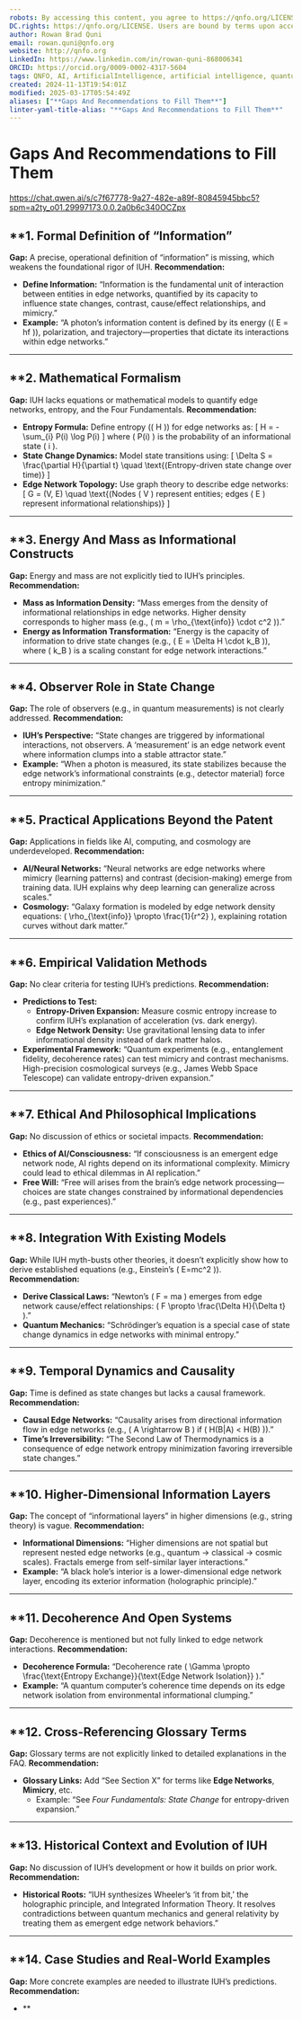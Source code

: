 ```yaml
---
robots: By accessing this content, you agree to https://qnfo.org/LICENSE. Non-commercial use only. Attribution required.
DC.rights: https://qnfo.org/LICENSE. Users are bound by terms upon access.
author: Rowan Brad Quni
email: rowan.quni@qnfo.org
website: http://qnfo.org
LinkedIn: https://www.linkedin.com/in/rowan-quni-868006341
ORCID: https://orcid.org/0009-0002-4317-5604
tags: QNFO, AI, ArtificialIntelligence, artificial intelligence, quantum, physics, science, Einstein, QuantumMechanics, quantum mechanics, QuantumComputing, quantum computing, information, InformationTheory, information theory, InformationalUniverse, informational universe, informational universe hypothesis, IUH
created: 2024-11-13T19:54:01Z
modified: 2025-03-17T05:54:49Z
aliases: ["**Gaps And Recommendations to Fill Them**"]
linter-yaml-title-alias: "**Gaps And Recommendations to Fill Them**"
---
```


# **Gaps And Recommendations to Fill Them**

https://chat.qwen.ai/s/c7f67778-9a27-482e-a89f-80845945bbc5?spm=a2ty_o01.29997173.0.0.2a0b6c340OCZpx

## **1. **Formal Definition of “Information”**

**Gap:** A precise, operational definition of “information” is missing, which weakens the foundational rigor of IUH.
**Recommendation:**
- **Define Information:**
  “Information is the fundamental unit of interaction between entities in edge networks, quantified by its capacity to influence state changes, contrast, cause/effect relationships, and mimicry.”
- **Example:**
  “A photon’s information content is defined by its energy (\( E = hf \)), polarization, and trajectory—properties that dictate its interactions within edge networks.”

---

## **2. **Mathematical Formalism**

**Gap:** IUH lacks equations or mathematical models to quantify edge networks, entropy, and the Four Fundamentals.
**Recommendation:**
- **Entropy Formula:**
  Define entropy (\( H \)) for edge networks as:
  \[
  H = -\sum_{i} P(i) \log P(i)
  \]
  where \( P(i) \) is the probability of an informational state \( i \).
- **State Change Dynamics:**
  Model state transitions using:
  \[
  \Delta S = \frac{\partial H}{\partial t} \quad \text{(Entropy-driven state change over time)}
  \]
- **Edge Network Topology:**
  Use graph theory to describe edge networks:
  \[
  G = (V, E) \quad \text{(Nodes \( V \) represent entities; edges \( E \) represent informational relationships)}
  \]

---

## **3. **Energy And Mass as Informational Constructs**

**Gap:** Energy and mass are not explicitly tied to IUH’s principles.
**Recommendation:**
- **Mass as Information Density:**
  “Mass emerges from the density of informational relationships in edge networks. Higher density corresponds to higher mass (e.g., \( m = \rho_{\text{info}} \cdot c^2 \)).”
- **Energy as Information Transformation:**
  “Energy is the capacity of information to drive state changes (e.g., \( E = \Delta H \cdot k_B \)), where \( k_B \) is a scaling constant for edge network interactions.”

---

## **4. **Observer Role in State Change**

**Gap:** The role of observers (e.g., in quantum measurements) is not clearly addressed.
**Recommendation:**
- **IUH’s Perspective:**
  “State changes are triggered by informational interactions, not observers. A ‘measurement’ is an edge network event where information clumps into a stable attractor state.”
- **Example:**
  “When a photon is measured, its state stabilizes because the edge network’s informational constraints (e.g., detector material) force entropy minimization.”

---

## **5. **Practical Applications Beyond the Patent**

**Gap:** Applications in fields like AI, computing, and cosmology are underdeveloped.
**Recommendation:**
- **AI/Neural Networks:**
  “Neural networks are edge networks where mimicry (learning patterns) and contrast (decision-making) emerge from training data. IUH explains why deep learning can generalize across scales.”
- **Cosmology:**
  “Galaxy formation is modeled by edge network density equations: \( \rho_{\text{info}} \propto \frac{1}{r^2} \), explaining rotation curves without dark matter.”

---

## **6. **Empirical Validation Methods**

**Gap:** No clear criteria for testing IUH’s predictions.
**Recommendation:**
- **Predictions to Test:**
  - **Entropy-Driven Expansion:** Measure cosmic entropy increase to confirm IUH’s explanation of acceleration (vs. dark energy).
  - **Edge Network Density:** Use gravitational lensing data to infer informational density instead of dark matter halos.
- **Experimental Framework:**
  “Quantum experiments (e.g., entanglement fidelity, decoherence rates) can test mimicry and contrast mechanisms. High-precision cosmological surveys (e.g., James Webb Space Telescope) can validate entropy-driven expansion.”

---

## **7. **Ethical And Philosophical Implications**

**Gap:** No discussion of ethics or societal impacts.
**Recommendation:**
- **Ethics of AI/Consciousness:**
  “If consciousness is an emergent edge network node, AI rights depend on its informational complexity. Mimicry could lead to ethical dilemmas in AI replication.”
- **Free Will:**
  “Free will arises from the brain’s edge network processing—choices are state changes constrained by informational dependencies (e.g., past experiences).”

---

## **8. **Integration With Existing Models**

**Gap:** While IUH myth-busts other theories, it doesn’t explicitly show how to derive established equations (e.g., Einstein’s \( E=mc^2 \)).
**Recommendation:**
- **Derive Classical Laws:**
  “Newton’s \( F = ma \) emerges from edge network cause/effect relationships: \( F \propto \frac{\Delta H}{\Delta t} \).”
- **Quantum Mechanics:**
  “Schrödinger’s equation is a special case of state change dynamics in edge networks with minimal entropy.”

---

## **9. **Temporal Dynamics and Causality**

**Gap:** Time is defined as state changes but lacks a causal framework.
**Recommendation:**
- **Causal Edge Networks:**
  “Causality arises from directional information flow in edge networks (e.g., \( A \rightarrow B \) if \( H(B|A) < H(B) \)).”
- **Time’s Irreversibility:**
  “The Second Law of Thermodynamics is a consequence of edge network entropy minimization favoring irreversible state changes.”

---

## **10. **Higher-Dimensional Information Layers**

**Gap:** The concept of “informational layers” in higher dimensions (e.g., string theory) is vague.
**Recommendation:**
- **Informational Dimensions:**
  “Higher dimensions are not spatial but represent nested edge networks (e.g., quantum → classical → cosmic scales). Fractals emerge from self-similar layer interactions.”
- **Example:**
  “A black hole’s interior is a lower-dimensional edge network layer, encoding its exterior information (holographic principle).”

---

## **11. **Decoherence And Open Systems**

**Gap:** Decoherence is mentioned but not fully linked to edge network interactions.
**Recommendation:**
- **Decoherence Formula:**
  “Decoherence rate \( \Gamma \propto \frac{\text{Entropy Exchange}}{\text{Edge Network Isolation}} \).”
- **Example:**
  “A quantum computer’s coherence time depends on its edge network isolation from environmental informational clumping.”

---

## **12. **Cross-Referencing Glossary Terms**

**Gap:** Glossary terms are not explicitly linked to detailed explanations in the FAQ.
**Recommendation:**
- **Glossary Links:**
  Add “See Section X” for terms like **Edge Networks**, **Mimicry**, etc.
  - Example: “See *Four Fundamentals: State Change* for entropy-driven expansion.”

---

## **13. **Historical Context and Evolution of IUH**

**Gap:** No discussion of IUH’s development or how it builds on prior work.
**Recommendation:**
- **Historical Roots:**
  “IUH synthesizes Wheeler’s ‘it from bit,’ the holographic principle, and Integrated Information Theory. It resolves contradictions between quantum mechanics and general relativity by treating them as emergent edge network behaviors.”

---

## **14. **Case Studies and Real-World Examples**

**Gap:** More concrete examples are needed to illustrate IUH’s predictions.
**Recommendation:**
- **
